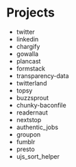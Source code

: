 # Projects

* twitter
* linkedin
* chargify
* gowalla
* plancast
* formstack
* transparency-data
* twitterland
* topsy
* buzzsprout
* chunky-baconfile
* readernaut
* nextstop
* authentic_jobs
* groupon
* fumblr
* presto
* ujs_sort_helper